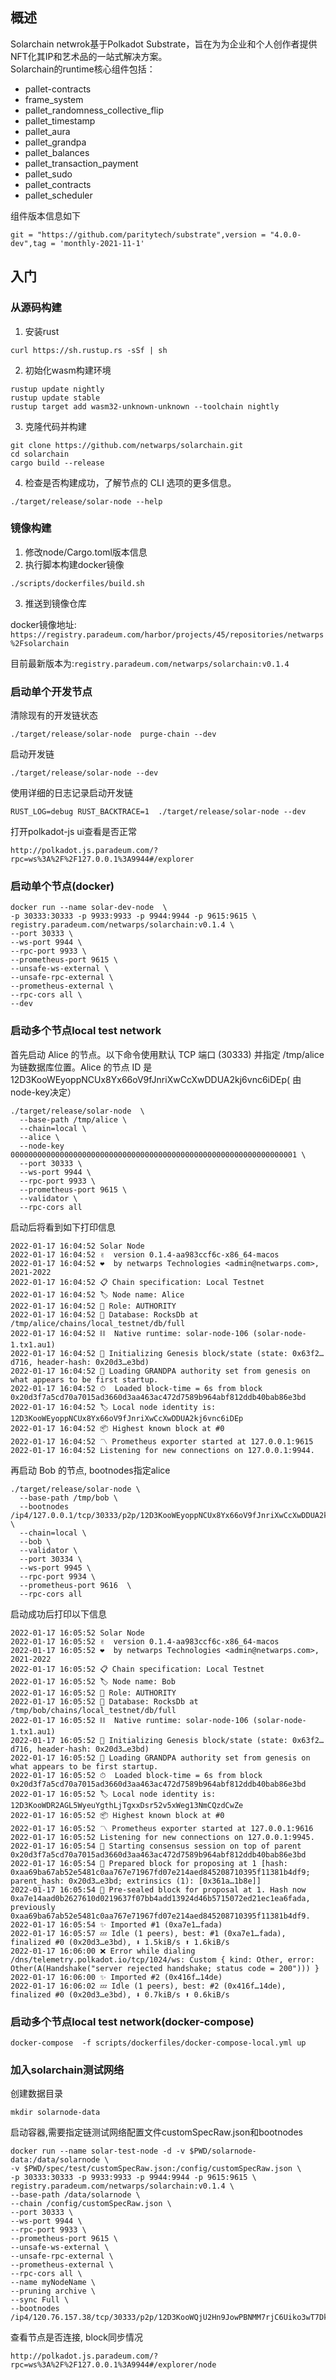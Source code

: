 ## 概述

Solarchain netwrok基于Polkadot Substrate，旨在为为企业和个人创作者提供NFT化其IP和艺术品的一站式解决方案。  
Solarchain的runtime核心组件包括：
- pallet-contracts
- frame_system
- pallet_randomness_collective_flip
- pallet_timestamp
- pallet_aura
- pallet_grandpa
- pallet_balances
- pallet_transaction_payment
- pallet_sudo
- pallet_contracts
- pallet_scheduler

组件版本信息如下
```
git = "https://github.com/paritytech/substrate",version = "4.0.0-dev",tag = 'monthly-2021-11-1'
```
## 入门

### 从源码构建
1. 安装rust
```
curl https://sh.rustup.rs -sSf | sh
```
2. 初始化wasm构建环境
```
rustup update nightly
rustup update stable
rustup target add wasm32-unknown-unknown --toolchain nightly
```
3. 克隆代码并构建
```
git clone https://github.com/netwarps/solarchain.git
cd solarchain
cargo build --release
```
4. 检查是否构建成功，了解节点的 CLI 选项的更多信息。
```
./target/release/solar-node --help
```
### 镜像构建
1. 修改node/Cargo.toml版本信息
2. 执行脚本构建docker镜像
```
./scripts/dockerfiles/build.sh
```
3. 推送到镜像仓库

docker镜像地址: `https://registry.paradeum.com/harbor/projects/45/repositories/netwarps%2Fsolarchain `

目前最新版本为:`registry.paradeum.com/netwarps/solarchain:v0.1.4`

### 启动单个开发节点
清除现有的开发链状态
```
./target/release/solar-node  purge-chain --dev
```
启动开发链
```
./target/release/solar-node --dev
```
使用详细的日志记录启动开发链
```
RUST_LOG=debug RUST_BACKTRACE=1  ./target/release/solar-node --dev
```
打开polkadot-js ui查看是否正常
```
http://polkadot.js.paradeum.com/?rpc=ws%3A%2F%2F127.0.0.1%3A9944#/explorer
```
### 启动单个节点(docker)

```
docker run --name solar-dev-node  \
-p 30333:30333 -p 9933:9933 -p 9944:9944 -p 9615:9615 \
registry.paradeum.com/netwarps/solarchain:v0.1.4 \
--port 30333 \
--ws-port 9944 \
--rpc-port 9933 \
--prometheus-port 9615 \
--unsafe-ws-external \
--unsafe-rpc-external \
--prometheus-external \
--rpc-cors all \
--dev
```

### 启动多个节点local test network
首先启动 Alice 的节点。以下命令使用默认 TCP 端口 (30333) 并指定 /tmp/alice为链数据库位置。Alice 的节点 ID 是 12D3KooWEyoppNCUx8Yx66oV9fJnriXwCcXwDDUA2kj6vnc6iDEp( 由node-key决定）
```
./target/release/solar-node  \
  --base-path /tmp/alice \
  --chain=local \
  --alice \
  --node-key 0000000000000000000000000000000000000000000000000000000000000001 \
  --port 30333 \
  --ws-port 9944 \
  --rpc-port 9933 \
  --prometheus-port 9615 \
  --validator \
  --rpc-cors all 
```
启动后将看到如下打印信息
```
2022-01-17 16:04:52 Solar Node    
2022-01-17 16:04:52 ✌️  version 0.1.4-aa983ccf6c-x86_64-macos    
2022-01-17 16:04:52 ❤️  by netwarps Technologies <admin@netwarps.com>, 2021-2022    
2022-01-17 16:04:52 📋 Chain specification: Local Testnet    
2022-01-17 16:04:52 🏷 Node name: Alice    
2022-01-17 16:04:52 👤 Role: AUTHORITY    
2022-01-17 16:04:52 💾 Database: RocksDb at /tmp/alice/chains/local_testnet/db/full    
2022-01-17 16:04:52 ⛓  Native runtime: solar-node-106 (solar-node-1.tx1.au1)    
2022-01-17 16:04:52 🔨 Initializing Genesis block/state (state: 0x63f2…d716, header-hash: 0x20d3…e3bd)    
2022-01-17 16:04:52 👴 Loading GRANDPA authority set from genesis on what appears to be first startup.    
2022-01-17 16:04:52 ⏱  Loaded block-time = 6s from block 0x20d3f7a5cd70a7015ad3660d3aa463ac472d7589b964abf812ddb40bab86e3bd    
2022-01-17 16:04:52 🏷 Local node identity is: 12D3KooWEyoppNCUx8Yx66oV9fJnriXwCcXwDDUA2kj6vnc6iDEp    
2022-01-17 16:04:52 📦 Highest known block at #0    
2022-01-17 16:04:52 〽️ Prometheus exporter started at 127.0.0.1:9615    
2022-01-17 16:04:52 Listening for new connections on 127.0.0.1:9944.
```

再启动 Bob 的节点, bootnodes指定alice
```
./target/release/solar-node \
  --base-path /tmp/bob \
  --bootnodes /ip4/127.0.0.1/tcp/30333/p2p/12D3KooWEyoppNCUx8Yx66oV9fJnriXwCcXwDDUA2kj6vnc6iDEp \
  --chain=local \
  --bob \
  --validator \
  --port 30334 \
  --ws-port 9945 \
  --rpc-port 9934 \
  --prometheus-port 9616  \
  --rpc-cors all 
```
启动成功后打印以下信息
```
2022-01-17 16:05:52 Solar Node    
2022-01-17 16:05:52 ✌️  version 0.1.4-aa983ccf6c-x86_64-macos    
2022-01-17 16:05:52 ❤️  by netwarps Technologies <admin@netwarps.com>, 2021-2022    
2022-01-17 16:05:52 📋 Chain specification: Local Testnet    
2022-01-17 16:05:52 🏷 Node name: Bob    
2022-01-17 16:05:52 👤 Role: AUTHORITY    
2022-01-17 16:05:52 💾 Database: RocksDb at /tmp/bob/chains/local_testnet/db/full    
2022-01-17 16:05:52 ⛓  Native runtime: solar-node-106 (solar-node-1.tx1.au1)    
2022-01-17 16:05:52 🔨 Initializing Genesis block/state (state: 0x63f2…d716, header-hash: 0x20d3…e3bd)    
2022-01-17 16:05:52 👴 Loading GRANDPA authority set from genesis on what appears to be first startup.    
2022-01-17 16:05:52 ⏱  Loaded block-time = 6s from block 0x20d3f7a5cd70a7015ad3660d3aa463ac472d7589b964abf812ddb40bab86e3bd    
2022-01-17 16:05:52 🏷 Local node identity is: 12D3KooWDR2AGL5WyeuYgthLjTgxxDsr52v5xWeg13NmCQzdCwZe    
2022-01-17 16:05:52 📦 Highest known block at #0    
2022-01-17 16:05:52 〽️ Prometheus exporter started at 127.0.0.1:9616    
2022-01-17 16:05:52 Listening for new connections on 127.0.0.1:9945.    
2022-01-17 16:05:54 🙌 Starting consensus session on top of parent 0x20d3f7a5cd70a7015ad3660d3aa463ac472d7589b964abf812ddb40bab86e3bd    
2022-01-17 16:05:54 🎁 Prepared block for proposing at 1 [hash: 0xaa69ba67ab52e5481c0aa767e71967fd07e214aed845208710395f11381b4df9; parent_hash: 0x20d3…e3bd; extrinsics (1): [0x361a…1b8e]]    
2022-01-17 16:05:54 🔖 Pre-sealed block for proposal at 1. Hash now 0xa7e14aad0b2627610d0219637f07bb4add13924d46b5715072ed21ec1ea6fada, previously 0xaa69ba67ab52e5481c0aa767e71967fd07e214aed845208710395f11381b4df9.    
2022-01-17 16:05:54 ✨ Imported #1 (0xa7e1…fada)    
2022-01-17 16:05:57 💤 Idle (1 peers), best: #1 (0xa7e1…fada), finalized #0 (0x20d3…e3bd), ⬇ 1.5kiB/s ⬆ 1.6kiB/s    
2022-01-17 16:06:00 ❌ Error while dialing /dns/telemetry.polkadot.io/tcp/1024/ws: Custom { kind: Other, error: Other(A(Handshake("server rejected handshake; status code = 200"))) }    
2022-01-17 16:06:00 ✨ Imported #2 (0x416f…14de)    
2022-01-17 16:06:02 💤 Idle (1 peers), best: #2 (0x416f…14de), finalized #0 (0x20d3…e3bd), ⬇ 0.7kiB/s ⬆ 0.6kiB/s    
```

### 启动多个节点local test network(docker-compose)
```
docker-compose  -f scripts/dockerfiles/docker-compose-local.yml up 
```

### 加入solarchain测试网络

创建数据目录
```
mkdir solarnode-data
```
启动容器,需要指定链测试网络配置文件customSpecRaw.json和bootnodes
```
docker run --name solar-test-node -d -v $PWD/solarnode-data:/data/solarnode \
-v $PWD/spec/test/customSpecRaw.json:/config/customSpecRaw.json \
-p 30333:30333 -p 9933:9933 -p 9944:9944 -p 9615:9615 \
registry.paradeum.com/netwarps/solarchain:v0.1.4 \
--base-path /data/solarnode \
--chain /config/customSpecRaw.json \
--port 30333 \
--ws-port 9944 \
--rpc-port 9933 \
--prometheus-port 9615 \
--unsafe-ws-external \
--unsafe-rpc-external \
--prometheus-external \
--rpc-cors all \
--name myNodeName \
--pruning archive \
--sync Full \
--bootnodes /ip4/120.76.157.38/tcp/30333/p2p/12D3KooWQjU2Hn9JowPBNMM7rjC6Uiko3wT7DkQto2BSFq3zbsvi
```

查看节点是否连接, block同步情况
```
http://polkadot.js.paradeum.com/?rpc=ws%3A%2F%2F127.0.0.1%3A9944#/explorer/node
```